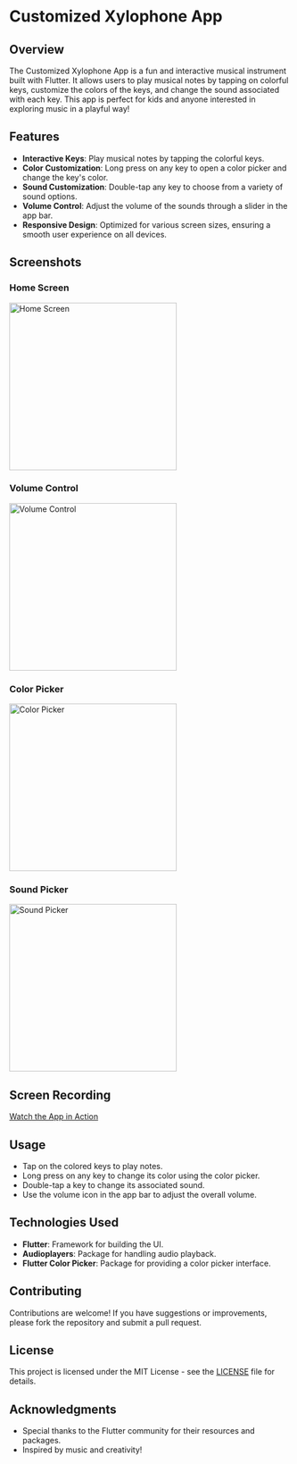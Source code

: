 # Customized Xylophone App


## Overview

The Customized Xylophone App is a fun and interactive musical instrument built with Flutter. It allows users to play musical notes by tapping on colorful keys, customize the colors of the keys, and change the sound associated with each key. This app is perfect for kids and anyone interested in exploring music in a playful way!

## Features

- **Interactive Keys**: Play musical notes by tapping the colorful keys.
- **Color Customization**: Long press on any key to open a color picker and change the key's color.
- **Sound Customization**: Double-tap any key to choose from a variety of sound options.
- **Volume Control**: Adjust the volume of the sounds through a slider in the app bar.
- **Responsive Design**: Optimized for various screen sizes, ensuring a smooth user experience on all devices.

## Screenshots

### Home Screen
<img src="https://github.com/user-attachments/assets/54f38f7e-5fa3-44df-9f39-a519dd20c142" alt="Home Screen" width="300"/>

### Volume Control
<img src="https://github.com/user-attachments/assets/648b2cf7-dee6-49d7-a2af-3216bcb0153f" alt="Volume Control" width="300"/>

### Color Picker
<img src="https://github.com/user-attachments/assets/6483be99-90bc-4fc4-afa4-a102abde3e51" alt="Color Picker" width="300"/>

### Sound Picker
<img src="https://github.com/user-attachments/assets/7600b3be-b3c8-4a21-aad5-5491eb7e6c93" alt="Sound Picker" width="300"/>

## Screen Recording

[Watch the App in Action](https://github.com/user-attachments/assets/cd21ac35-c729-4824-a76a-6db87c3cd958)

## Usage

- Tap on the colored keys to play notes.
- Long press on any key to change its color using the color picker.
- Double-tap a key to change its associated sound.
- Use the volume icon in the app bar to adjust the overall volume.

## Technologies Used

- **Flutter**: Framework for building the UI.
- **Audioplayers**: Package for handling audio playback.
- **Flutter Color Picker**: Package for providing a color picker interface.

## Contributing

Contributions are welcome! If you have suggestions or improvements, please fork the repository and submit a pull request.

## License

This project is licensed under the MIT License - see the [LICENSE](LICENSE) file for details.

## Acknowledgments

- Special thanks to the Flutter community for their resources and packages.
- Inspired by music and creativity!
